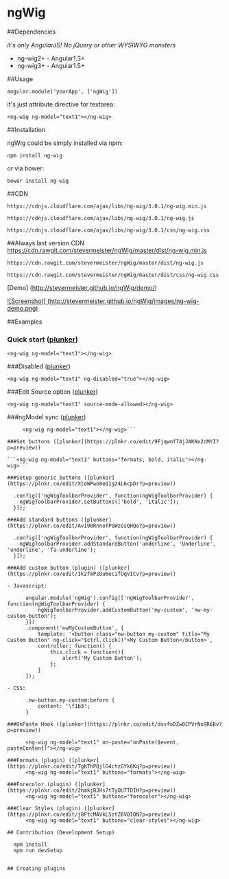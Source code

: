 ngWig
=====

##Dependencies

*it's only AngularJS! No jQuery or other WYSIWYG monsters*

 - ng-wig2+ - Angular1.3+
 - ng-wig3+ - Angular1.5+


##Usage

    angular.module('yourApp', ['ngWig'])

it's just attribute directive for textarea:

    <ng-wig ng-model="text1"></ng-wig>

##Installation

ngWig could be simply installed via npm:

    npm install ng-wig

or via bower:

    bower install ng-wig

##CDN

    https://cdnjs.cloudflare.com/ajax/libs/ng-wig/3.0.1/ng-wig.min.js
    
    https://cdnjs.cloudflare.com/ajax/libs/ng-wig/3.0.1/ng-wig.js

    https://cdnjs.cloudflare.com/ajax/libs/ng-wig/3.0.1/css/ng-wig.css

##Always last version CDN
    https://cdn.rawgit.com/stevermeister/ngWig/master/dist/ng-wig.min.js

    https://cdn.rawgit.com/stevermeister/ngWig/master/dist/ng-wig.js

    https://cdn.rawgit.com/stevermeister/ngWig/master/dist/css/ng-wig.css


[Demo] (http://stevermeister.github.io/ngWig/demo/)

[![Screenshot] (http://stevermeister.github.io/ngWig/images/ng-wig-demo.png)](http://stevermeister.github.io/ngWig/demo/)


##Examples

### Quick start ([plunker](https://plnkr.co/edit/IaTeHRUdWU1WUJnUiftl?p=preview))
  ```<ng-wig ng-model="text1"></ng-wig>```

###Disabled ([plunker](https://plnkr.co/edit/og1wRflbWfqyC8S4edzs?p=preview))

  ```<ng-wig ng-model="text1" ng-disabled="true"></ng-wig>```

###Edit Source option ([plunker](https://plnkr.co/edit/JVOI2l2gnZMKORMWjAEZ?p=preview))

  ```<ng-wig ng-model="text1" source-mode-allowed></ng-wig>```

###ngModel sync ([plunker](https://plnkr.co/edit/8owI0CDjoos8DArlc10g?p=preview))

  ```  <ng-wig ng-model="text1"></ng-wig>
       <ng-wig ng-model="text1"></ng-wig>```

###Set buttons ([plunker](https://plnkr.co/edit/9Fjqwnf74jJAKNx2cMYI?p=preview))

  ```<ng-wig ng-model="text1" buttons="formats, bold, italic"></ng-wig>```

###Setup generic buttons ([plunker](https://plnkr.co/edit/XteWPwo0eQ1gz4L6cpDr?p=preview))

    .config(['ngWigToolbarProvider', function(ngWigToolbarProvider) {
      ngWigToolbarProvider.setButtons(['bold', 'italic']);
    }]);

###Add standard buttons ([plunker](https://plnkr.co/edit/Avi90RnnoTPGWzosQHQo?p=preview))

    .config(['ngWigToolbarProvider', function(ngWigToolbarProvider) {
      ngWigToolbarProvider.addStandardButton('underline', 'Underline', 'underline', 'fa-underline');
    }]);

###Add custom button (plugin) ([plunker](https://plnkr.co/edit/Ik2fmPzDu6ecifUqVICv?p=preview))

- Javascript:

        angular.module('ngWig').config(['ngWigToolbarProvider', function(ngWigToolbarProvider) {
            ngWigToolbarProvider.addCustomButton('my-custom', 'nw-my-custom-button');
        }])
        .component('nwMyCustomButton', {
            template: '<button class="nw-button my-custom" title="My Custom Button" ng-click="$ctrl.click()">My Custom Button</button>',
            controller: function() {
                this.click = function(){
                    alert('My Custom Button');
                };
            }
        });

- CSS:

        .nw-button.my-custom:before {
            content: '\f1b3';
        }

###OnPaste Hook ([plunker](https://plnkr.co/edit/dsvfoDZw8CPVrNo9R6Bv?p=preview))

        <ng-wig ng-model="text1" on-paste="onPaste($event, pasteContent)"></ng-wig>

###Formats (plugin) ([plunker](https://plnkr.co/edit/TgKThPQjlG4ctzGYk6Kq?p=preview))
        <ng-wig ng-model="text1" buttons="formats"></ng-wig>

###Forecolor (plugin) ([plunker](https://plnkr.co/edit/2hmkjBJHs7tTyOU7TDIH?p=preview))
        <ng-wig ng-model="text1" buttons="forecolor"></ng-wig>

###Clear Styles (plugin) ([plunker](https://plnkr.co/edit/j8FtcMAVkLSztZ6V0ION?p=preview))
        <ng-wig ng-model="text1" buttons="clear-styles"></ng-wig>

## Contribution (Development Setup)

    npm install
    npm run devSetup


## Creating plugins
